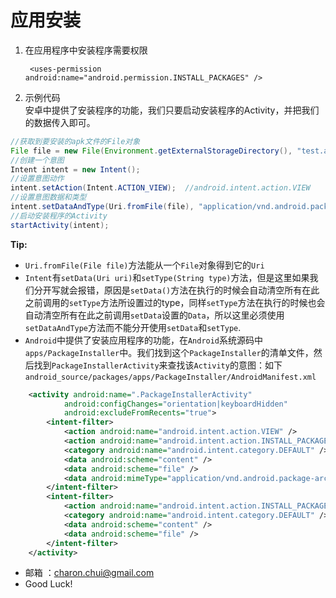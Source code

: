 应用安装
====

1. 在应用程序中安装程序需要权限

   ` <uses-permission android:name="android.permission.INSTALL_PACKAGES" />`

2. 示例代码   
    安卓中提供了安装程序的功能，我们只要启动安装程序的Activity，并把我们的数据传入即可。
```java
//获取到要安装的apk文件的File对象
File file = new File(Environment.getExternalStorageDirectory(), "test.apk");
//创建一个意图
Intent intent = new Intent();
//设置意图动作
intent.setAction(Intent.ACTION_VIEW);  //android.intent.action.VIEW
//设置意图数据和类型
intent.setDataAndType(Uri.fromFile(file), "application/vnd.android.package-archive");
//启动安装程序的Activity
startActivity(intent);
```

**Tip:**   
- `Uri.fromFile(File file)`方法能从一个`File`对象得到它的`Uri`  
- `Intent`有`setData(Uri uri)`和`setType(String type)`方法，但是这里如果我们分开写就会报错，原因是`setData()`方法在执行的时候会自动清空所有在此之前调用的`setType`方法所设置过的type，同样`setType`方法在执行的时候也会自动清空所有在此之前调用`setData`设置的`Data`，所以这里必须使用`setDataAndType`方法而不能分开使用`setData`和`setType`.
- `Android`中提供了安装应用程序的功能，在`Android`系统源码中`apps/PackageInstaller`中。我们找到这个`PackageInstaller`的清单文件，然后找到`PackageInstallerActivity`来查找该`Activity`的意图：如下
`android_source/packages/apps/PackageInstaller/AndroidManifest.xml`
```xml
    <activity android:name=".PackageInstallerActivity"
            android:configChanges="orientation|keyboardHidden"
            android:excludeFromRecents="true">
        <intent-filter>
            <action android:name="android.intent.action.VIEW" />
            <action android:name="android.intent.action.INSTALL_PACKAGE" />
            <category android:name="android.intent.category.DEFAULT" />
            <data android:scheme="content" />
            <data android:scheme="file" />
            <data android:mimeType="application/vnd.android.package-archive"/>
        </intent-filter>
        <intent-filter>
            <action android:name="android.intent.action.INSTALL_PACKAGE" />
            <category android:name="android.intent.category.DEFAULT" />
            <data android:scheme="content" />
            <data android:scheme="file" />
        </intent-filter>
    </activity>
```

- 邮箱 ：charon.chui@gmail.com  
- Good Luck! 